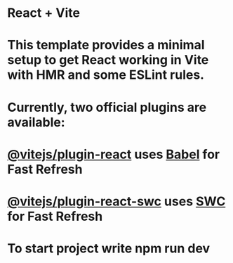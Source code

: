 # React + Vite

# This template provides a minimal setup to get React working in Vite with HMR and some ESLint rules.

# Currently, two official plugins are available:

#  [@vitejs/plugin-react](https://github.com/vitejs/vite-plugin-react/blob/main/packages/plugin-react/README.md) uses [Babel](https://babeljs.io/) for Fast Refresh
# [@vitejs/plugin-react-swc](https://github.com/vitejs/vite-plugin-react-swc) uses [SWC](https://swc.rs/) for Fast Refresh

# To start project write npm run dev
